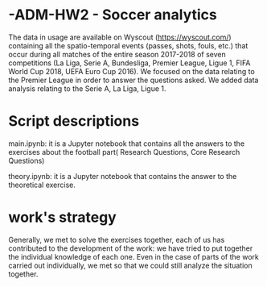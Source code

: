 # -ADM-HW2 - Soccer analytics
The data in usage are available on Wyscout (https://wyscout.com/) containing all the spatio-temporal events (passes, shots, fouls, etc.) that occur during all matches of the entire season 2017-2018 of seven competitions (La Liga, Serie A, Bundesliga, Premier League, Ligue 1, FIFA World Cup 2018, UEFA Euro Cup 2016). We focused on the data relating to the Premier League in order to answer the questions asked. We added data analysis relating to the Serie A, La Liga, Ligue 1.

# Script descriptions
main.ipynb: it is a Jupyter notebook that contains all the answers to the exercises about the football part( Research Questions, Core Research Questions)

theory.ipynb: it is a Jupyter notebook that contains the answer to the theoretical exercise.

# work's strategy
Generally, we met to solve the exercises together, each of us has contributed to the development of the work: we have tried to put together the individual knowledge of each one. Even in the case of parts of the work carried out individually, we met so that we could still analyze the situation together.
